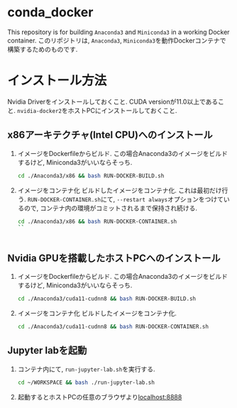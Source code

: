 # conda_docker
This repository is for building `Anaconda3` and `Miniconda3` in a working Docker container.
このリポジトリは, `Anaconda3`, `Miniconda3`を動作Dockerコンテナで構築するためのものです.

# インストール方法

Nvidia Driverをインストールしておくこと. CUDA versionが11.0以上であること.
`nvidia-docker2`をホストPCにインストールしておくこと.

## x86アーキテクチャ(Intel CPU)へのインストール
1. イメージをDockerfileからビルド.
    この場合Anaconda3のイメージをビルドするけど, Miniconda3がいいならそっち.
    ```bash
    cd ./Anaconda3/x86 && bash RUN-DOCKER-BUILD.sh
    ```
2. イメージをコンテナ化
    ビルドしたイメージをコンテナ化. これは最初だけ行う. `RUN-DOCKER-CONTAINER.sh`にて, `--restart always`オプションをつけているので, コンテナ内の環境がコミットされるまで保持され続ける. 
    ```bash
    cd ./Anaconda3/x86 && bash RUN-DOCKER-CONTAINER.sh
    ``



## Nvidia GPUを搭載したホストPCへのインストール
1. イメージをDockerfileからビルド.
    この場合Anaconda3のイメージをビルドするけど, Miniconda3がいいならそっち.
    ```bash
    cd ./Anaconda3/cuda11-cudnn8 && bash RUN-DOCKER-BUILD.sh
    ```
2. イメージをコンテナ化
    ビルドしたイメージをコンテナ化.
    ```bash
    cd ./Anaconda3/cuda11-cudnn8 && bash RUN-DOCKER-CONTAINER.sh
    ```

## Jupyter labを起動
1. コンテナ内にて, `run-jupyter-lab.sh`を実行する.
    ```bash
    cd ~/WORKSPACE && bash ./run-jupyter-lab.sh
    ```
2. 起動するとホストPCの任意のブラウザより[localhost:8888](http://localhost:8888/lab)